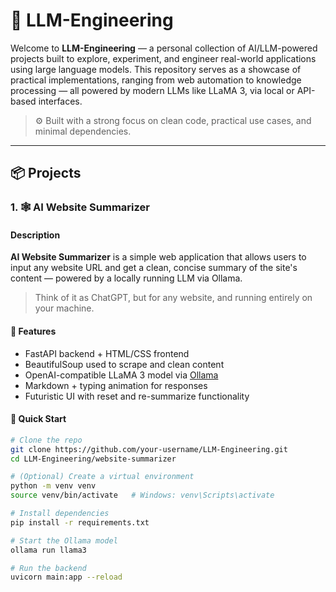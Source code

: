 # 🧠 LLM-Engineering

Welcome to **LLM-Engineering** — a personal collection of AI/LLM-powered projects built to explore, experiment, and engineer real-world applications using large language models. This repository serves as a showcase of practical implementations, ranging from web automation to knowledge processing — all powered by modern LLMs like LLaMA 3, via local or API-based interfaces.

> ⚙️ Built with a strong focus on clean code, practical use cases, and minimal dependencies.

---

## 📦 Projects

### 1. 🕸️ AI Website Summarizer

#### Description

**AI Website Summarizer** is a simple web application that allows users to input any website URL and get a clean, concise summary of the site's content — powered by a locally running LLM via Ollama.

> Think of it as ChatGPT, but for any website, and running entirely on your machine.

#### 🔑 Features

- FastAPI backend + HTML/CSS frontend
- BeautifulSoup used to scrape and clean content
- OpenAI-compatible LLaMA 3 model via [Ollama](https://ollama.com/)
- Markdown + typing animation for responses
- Futuristic UI with reset and re-summarize functionality

#### 🚀 Quick Start

```bash
# Clone the repo
git clone https://github.com/your-username/LLM-Engineering.git
cd LLM-Engineering/website-summarizer

# (Optional) Create a virtual environment
python -m venv venv
source venv/bin/activate   # Windows: venv\Scripts\activate

# Install dependencies
pip install -r requirements.txt

# Start the Ollama model
ollama run llama3

# Run the backend
uvicorn main:app --reload
